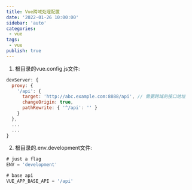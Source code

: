 ```yaml
---
title: Vue跨域处理配置
date: '2022-01-26 10:00:00'
sidebar: 'auto'
categories:
 - vue
tags:
 - vue
publish: true
---
```


1. 根目录的vue.config.js文件:
```js
devServer: {
  proxy: {
    '/api': {
      target: 'http://abc.example.com:8888/api', // 需要跨域的接口地址
      changeOrigin: true,
      pathRewrite: { '^/api': '' }
    }
  },
  ...
  ...
}
```
2. 根目录的.env.development文件:
```js
# just a flag
ENV = 'development'

# base api
VUE_APP_BASE_API = '/api'
```